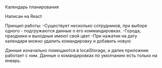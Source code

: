 Календарь планирования

Написан на React

Принцип работы:
-Существует несколько сотрудников, при выборе одного - подгружаются данные о его коммандировках.
-Города, праздники и выходные имеют свой цвет
-При нажатии на дату календаря можно удалить командировку и добавить новую

Данные изначально помещаются в localStorage, и далее приложние работает с ним. 
Данные о командировках по умолчанию есть только на январь.
